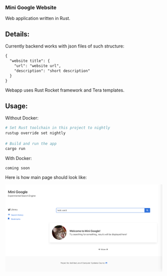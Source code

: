 ### Mini Google Website
Web application written in Rust.

## Details:
Currently backend works with json files of such structure:
```
{
  "website title": {
    "url": "website url",
    "description": "short description"
  }
}
```

Webapp uses Rust Rocket framework and Tera templates.

## Usage:

Without Docker:
```bash
# Set Rust toolchain in this project to nightly
rustup override set nightly

# Build and run the app
cargo run
```
With Docker:
```
coming soon
```

Here is how main page should look like:

![main page of the web app (has a cat)](../images/home_page.png)
